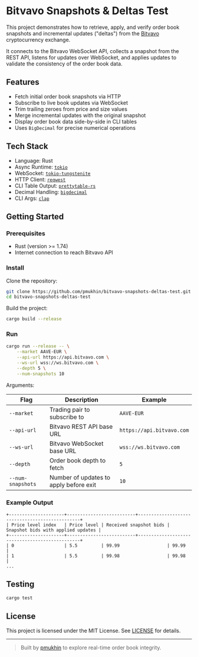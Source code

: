# Bitvavo Snapshots & Deltas Test

This project demonstrates how to retrieve, apply, and verify order book snapshots and incremental updates ("deltas")
from the [Bitvavo](https://bitvavo.com) cryptocurrency exchange.

It connects to the Bitvavo WebSocket API, collects a snapshot from the REST API, listens for updates over WebSocket, and
applies updates to validate the consistency of the order book data.

## Features

- Fetch initial order book snapshots via HTTP
- Subscribe to live book updates via WebSocket
- Trim trailing zeroes from price and size values
- Merge incremental updates with the original snapshot
- Display order book data side-by-side in CLI tables
- Uses `BigDecimal` for precise numerical operations

## Tech Stack

- Language: Rust
- Async Runtime: [`tokio`](https://crates.io/crates/tokio)
- WebSocket: [`tokio-tungstenite`](https://crates.io/crates/tokio-tungstenite)
- HTTP Client: [`reqwest`](https://crates.io/crates/reqwest)
- CLI Table Output: [`prettytable-rs`](https://crates.io/crates/prettytable-rs)
- Decimal Handling: [`bigdecimal`](https://crates.io/crates/bigdecimal)
- CLI Args: [`clap`](https://crates.io/crates/clap)

## Getting Started

### Prerequisites

- Rust (version >= 1.74)
- Internet connection to reach Bitvavo API

### Install

Clone the repository:

```bash
git clone https://github.com/pmukhin/bitvavo-snapshots-deltas-test.git
cd bitvavo-snapshots-deltas-test
```

Build the project:

```bash
cargo build --release
```

### Run

```bash
cargo run --release -- \
    --market AAVE-EUR \
    --api-url https://api.bitvavo.com \
    --ws-url wss://ws.bitvavo.com \
    --depth 5 \
    --num-snapshots 10
```

Arguments:

| Flag              | Description                            | Example                   |
|-------------------|----------------------------------------|---------------------------|
| `--market`        | Trading pair to subscribe to           | `AAVE-EUR`                |
| `--api-url`       | Bitvavo REST API base URL              | `https://api.bitvavo.com` |
| `--ws-url`        | Bitvavo WebSocket base URL             | `wss://ws.bitvavo.com`    |
| `--depth`         | Order book depth to fetch              | `5`                       |
| `--num-snapshots` | Number of updates to apply before exit | `10`                      |

### Example Output

```
+---------------------+--------------------------+------------------------------------------------+
| Price level index   | Price level | Received snapshot bids | Snapshot bids with applied updates |
+---------------------+--------------------------+------------------------------------------------+
| 0                   | 5.5         | 99.99                  | 99.99                              |
| 1                   | 5.5         | 99.98                  | 99.98                              |
...
```

## Testing

```bash
cargo test
```

## License

This project is licensed under the MIT License. See [LICENSE](LICENSE) for details.

---

> Built by [pmukhin](https://github.com/pmukhin) to explore real-time order book integrity.

